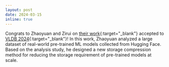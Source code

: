 ```yaml
---
layout: post
date: 2024-03-15
inline: true
---
```


Congrats to Zhaoyuan and Zirui on [their work](https://arxiv.org/abs/2402.13429){:target="\_blank"} accepted to [VLDB 2024](https://vldb.org/2024/){:target="\_blank"}!
In this work, Zhaoyuan analyzed a large dataset of real-world
pre-trained ML models collected from Hugging Face. Based on the
analysis study, he designed a new storage compression method for
reducing the storage requirement of pre-trained models at scale.
